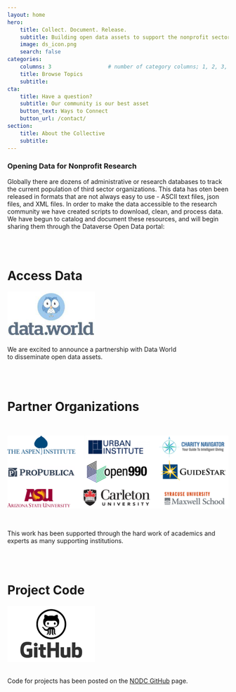 ```yaml
---
layout: home
hero:
    title: Collect. Document. Release. 
    subtitle: Building open data assets to support the nonprofit sector.
    image: ds_icon.png
    search: false
categories:
    columns: 3                  # number of category columns; 1, 2, 3, 4
    title: Browse Topics
    subtitle:  
cta:
    title: Have a question?
    subtitle: Our community is our best asset
    button_text: Ways to Connect   
    button_url: /contact/ 
section:
    title: About the Collective
    subtitle: 
---
```



### Opening Data for Nonprofit Research

Globally there are dozens of administrative or research databases to track the current population of third sector organizations. This data has oten been released in formats that are not always easy to use - ASCII text files, json files, and XML files. In order to make the data accessible to the research community we have created scripts to download, clean, and process data. We have begun to catalog and document these resources, and will begin sharing them through the Dataverse Open Data portal:

<br>
<br>

# Access Data

<a href="https://data.world/activity/npdata">
<img src="/assets/posts/dataworld.jpg" width="200"><br> 
</a>

We are excited to announce a partnership with Data World 
<br> to disseminate open data assets.

<br>
<br>


# Partner Organizations

<br>

<img src="/assets/posts/logos.png" width="700"><br>

<br>

This work has been supported through the hard work of academics and experts as many supporting institutions.

<br>
<br>


# Project Code

<a href="https://github.com/Nonprofit-Open-Data-Collective">
<img src="/assets/posts/github2.png" width="200"><br> 
</a>
<br>

Code for projects has been posted on the [NODC GitHub](https://github.com/Nonprofit-Open-Data-Collective) page.
<br><br>

